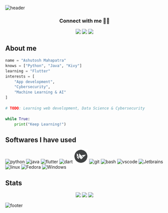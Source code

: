 ![header](https://capsule-render.vercel.app/api?type=waving&color=timeGradient&height=180&section=header&text=Hey,%20there!%20Ashutosh%20here.👋&fontSize=40&animation=fadeIn)

<h3 align="center">Connect with me 👨‍💻</h3>
<p align="center">
    <a href="https://www.linkedin.com/in/ashutosh-mahapatra-bb0476233/">
    <img src="https://img.shields.io/badge/LinkedIn-0077B5?style=for-the-badge&logo=linkedin&logoColor=white"/></a>
    <a href="https://leetcode.com/ashu_coder/">
    <img src="https://img.shields.io/badge/-LeetCode-FFA116?style=for-the-badge&logo=LeetCode&logoColor=black"/></a>
    <a href="https://www.codechef.com/users/ashu2909">
    <img src="https://img.shields.io/badge/Codechef-%23B92B27.svg?&style=for-the-badge&logo=Codechef&logoColor=white"/></a>
</p>

## About me
```Python
name = "Ashutosh Mahapatra"
knows = ["Python", "Java", "Kivy"]
learning = "Flutter"
interests = [
    "App development",
    "Cybersecurity",
    "Machine Learning & AI"
]

# TODO: Learning web development, Data Science & Cybersecurity

while True:
    print("Keep Learning!")
```

## Softwares I have used
<p>
<img src="https://cdn.jsdelivr.net/gh/devicons/devicon/icons/python/python-original.svg" alt="python" width ="40" height = "40"/>             
<img src="https://cdn.jsdelivr.net/gh/devicons/devicon/icons/java/java-original.svg" alt="java" width="40" height="40"/>
<img src="https://cdn.jsdelivr.net/gh/devicons/devicon/icons/flutter/flutter-original.svg" alt="flutter" width="40" height="40"/>  
<img src="https://cdn.jsdelivr.net/gh/devicons/devicon/icons/dart/dart-original.svg" alt = "dart" width="40" height="40"/>         
<img src="./img/Kivy_logo.png" alt="Kivy" width="45" height="45"/>
<img src="https://cdn.jsdelivr.net/gh/devicons/devicon/icons/git/git-original.svg" alt="git" width="40" height="40"/>  
<img src="https://cdn.jsdelivr.net/gh/devicons/devicon/icons/bash/bash-original.svg" alt="bash" width="40" height="40"/>
<img src="https://cdn.jsdelivr.net/gh/devicons/devicon/icons/vscode/vscode-original.svg" alt="vscode" width="40" height="35" />
<img src="https://cdn.jsdelivr.net/gh/devicons/devicon/icons/jetbrains/jetbrains-original.svg" alt="Jetbrains" width="40" height="40"/>
<img src="https://cdn.jsdelivr.net/gh/devicons/devicon/icons/linux/linux-original.svg" alt="linux" width="40" height="40" />
<img src="https://cdn.jsdelivr.net/gh/devicons/devicon/icons/fedora/fedora-original.svg" alt="Fedora" width="40" height="40"/>
<img src="https://cdn.jsdelivr.net/gh/devicons/devicon/icons/windows8/windows8-original.svg" alt="Windows" width="40" height="40"/>
</p>

## Stats
<p align="center">
<img src="https://github-readme-stats.vercel.app/api?username=AM-ash-OR-AM-I&show_icons=true&theme=onedark&hide_border=true" height=200>
<img src="http://github-readme-stats.vercel.app/api/top-langs/?username=am-ash-or-am-i&theme=onedark&hide_border=true" height=200>
<img src="http://github-readme-streak-stats.herokuapp.com?user=am-ash-or-am-i&theme=onedark&hide_border=true" height=220>
</p>

![footer](https://capsule-render.vercel.app/api?section=footer&type=waving&color=timeGradient&height=100&text=See%20ya!&fontSize=30)
